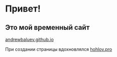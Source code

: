 # Привет!

## Это мой временный сайт

[andrewbaluev.github.io](https://andrewbaluev.github.io/)

При создании страницы вдохновлялся [hohlov.pro](https://hohlov.pro/)



